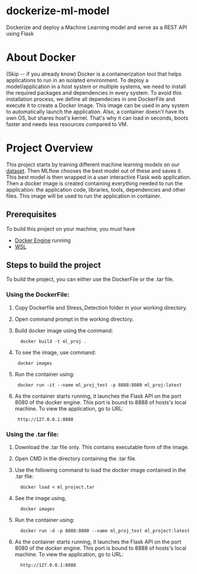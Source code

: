 # dockerize-ml-model
Dockerize and deploy a Machine Learning model and serve as a REST API using Flask

# About Docker
(Skip -- if you already know)
      Docker is a containerization tool that helps applications to run in an isolated environment. To deploy a model/application in a host system or multiple systems, we need to install the required packages and dependencies in every system. To avoid this installation process, we define all dependecies in one DockerFile and execute it to create a Docker Image. This image can be used in any system to automatically launch the application. Also, a container doesn't have its own OS, but shares host's kernel. That's why it can load in seconds, boots faster and needs less resources compared to VM.

# Project Overview
This project starts by training different machine learning models on our [dataset](). Then MLflow chooses the best model out of these and saves it. This best model is then wrapped in a user interactive Flask web application. Then a docker image is created containing everything needed to run the application: the application code, libraries, tools, dependencies and other files. This image will be used to run the application in container.

## Prerequisites
 To build this project on your machine, you must have
 - [Docker Engine](https://docs.docker.com/desktop/install/windows-install/) running
 - [WSL](https://learn.microsoft.com/en-gb/windows/wsl/install) 
 
 ## Steps to build the project
 To build the project, you can either use the DockerFile or the .tar file.
 
 ### Using the DockerFile:
 1. Copy Dockerfile and Stress_Detection folder in your working directory.
 
 2. Open command prompt in the working directory.
 
 3. Build docker image using the command:
        
          docker build -t ml_proj .
       
  4. To see the image, use command:
      
          docker images
      
  5. Run the container using:
      
          docker run -it --name ml_proj_test -p 8888:8080 ml_proj:latest
        
  6. As the container starts running, it launches the Flask API on the port 8080 of the docker       engine. This port is bound to 8888 of hosts's local machine. To view the application, go to URL:
      
          http://127.0.0.1:8888
        
        
  ### Using the .tar file:
  
  1. Download the .tar file only. This contains executable form of the image.
  
  2. Open CMD in the directory containing the .tar file.
  
  3. Use the following command to load the docker image contained in the .tar file:
        
           docker load < ml_project.tar
        
  4. See the image using,

           docker images
        
  5. Run the container using:
     
           docker run -d -p 8888:8080 --name ml_proj_test ml_project:latest
        
  6. As the container starts running, it launches the Flask API on the port 8080 of the docker       engine. This port is bound to 8888 of hosts's local machine. To view the application, go to URL:
      
           http://127.0.0.1:8888
        
      
